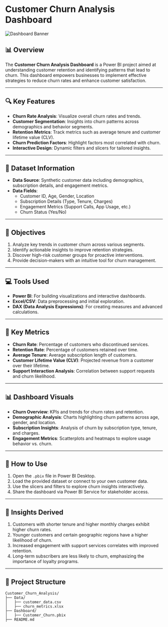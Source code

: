 # Customer Churn Analysis Dashboard  

![Dashboard Banner](# )  

## 📊 Overview  
The **Customer Churn Analysis Dashboard** is a Power BI project aimed at understanding customer retention and identifying patterns that lead to churn. This dashboard empowers businesses to implement effective strategies to reduce churn rates and enhance customer satisfaction.  

---

## 🔍 Key Features  
- **Churn Rate Analysis**: Visualize overall churn rates and trends.  
- **Customer Segmentation**: Insights into churn patterns across demographics and behavior segments.  
- **Retention Metrics**: Track metrics such as average tenure and customer lifetime value (CLV).  
- **Churn Prediction Factors**: Highlight factors most correlated with churn.  
- **Interactive Design**: Dynamic filters and slicers for tailored insights.  

---

## 📁 Dataset Information  
- **Data Source**: Synthetic customer data including demographics, subscription details, and engagement metrics.  
- **Data Fields**:  
  - Customer ID, Age, Gender, Location  
  - Subscription Details (Type, Tenure, Charges)  
  - Engagement Metrics (Support Calls, App Usage, etc.)  
  - Churn Status (Yes/No)  

---

## 📍 Objectives  
1. Analyze key trends in customer churn across various segments.  
2. Identify actionable insights to improve retention strategies.  
3. Discover high-risk customer groups for proactive interventions.  
4. Provide decision-makers with an intuitive tool for churn management.  

---

## 💻 Tools Used  
- **Power BI**: For building visualizations and interactive dashboards.  
- **Excel/CSV**: Data preprocessing and initial exploration.  
- **DAX (Data Analysis Expressions)**: For creating measures and advanced calculations.  

---

## 🔑 Key Metrics  
- **Churn Rate**: Percentage of customers who discontinued services.  
- **Retention Rate**: Percentage of customers retained over time.  
- **Average Tenure**: Average subscription length of customers.  
- **Customer Lifetime Value (CLV)**: Projected revenue from a customer over their lifetime.  
- **Support Interaction Analysis**: Correlation between support requests and churn likelihood.  

---

## 📊 Dashboard Visuals  
- **Churn Overview**: KPIs and trends for churn rates and retention.  
- **Demographic Analysis**: Charts highlighting churn patterns across age, gender, and location.  
- **Subscription Insights**: Analysis of churn by subscription type, tenure, and charges.  
- **Engagement Metrics**: Scatterplots and heatmaps to explore usage behavior vs. churn.  

---

## 🚀 How to Use  
1. Open the `.pbix` file in Power BI Desktop.  
2. Load the provided dataset or connect to your own customer data.  
3. Use the slicers and filters to explore churn insights interactively.  
4. Share the dashboard via Power BI Service for stakeholder access.  

---

## 📝 Insights Derived  
1. Customers with shorter tenure and higher monthly charges exhibit higher churn rates.  
2. Younger customers and certain geographic regions have a higher likelihood of churn.  
3. Increased engagement with support services correlates with improved retention.  
4. Long-term subscribers are less likely to churn, emphasizing the importance of loyalty programs.  

---

## 📂 Project Structure  
```plaintext  
Customer_Churn_Analysis/  
├── Data/  
│   ├── customer_data.csv  
│   ├── churn_metrics.xlsx  
├── Dashboard/  
│   ├── Customer_Churn.pbix  
├── README.md  
